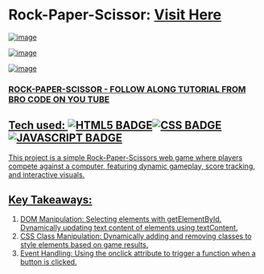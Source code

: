 # Rock-Paper-Scissor: <a target="_blank" href="https://rock-paper-scissor-brocode.netlify.app/">Visit Here</a>
 
<a href="https://rock-paper-scissor-brocode.netlify.app/">

![image](https://github.com/user-attachments/assets/84488926-34e2-48b5-b2a2-c1aaf2fda388)

![image](https://github.com/user-attachments/assets/55531165-28b8-4bb4-b97b-80a9313b2fe1)

![image](https://github.com/user-attachments/assets/5388debf-0730-47c8-80b3-20e8105c11de)

### ROCK-PAPER-SCISSOR - FOLLOW ALONG TUTORIAL FROM BRO CODE ON YOU TUBE

## Tech used: ![HTML5 BADGE](https://img.shields.io/static/v1?label=|&message=HTML5&color=23555f&style=plastic&logo=html5)![CSS BADGE](https://img.shields.io/static/v1?label=|&message=CSS3&color=285f65&style=plastic&logo=css3)![JAVASCRIPT BADGE](https://img.shields.io/static/v1?label=|&message=JAVASCRIPT&color=3c7f5d&style=plastic&logo=javascript)

This project is a simple Rock-Paper-Scissors web game where players compete against a computer, featuring dynamic gameplay, score tracking, and interactive visuals.

## Key Takeaways:

1. DOM Manipulation: Selecting elements with getElementById. Dynamically updating text content of elements using textContent.
2. CSS Class Manipulation: Dynamically adding and removing classes to style elements based on game results.
3. Event Handling: Using the onclick attribute to trigger a function when a button is clicked.
